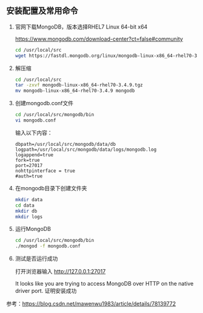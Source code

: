 ## 安装配置及常用命令

1. 官网下载MongoDB，版本选择RHEL7 Linux 64-bit x64

    https://www.mongodb.com/download-center?ct=false#community

    ```bash
    cd /usr/local/src
    wget https://fastdl.mongodb.org/linux/mongodb-linux-x86_64-rhel70-3.4.9.tgz
    ```

2. 解压缩
    ```bash
    cd /usr/local/src
    tar -zxvf mongodb-linux-x86_64-rhel70-3.4.9.tgz
    mv mongodb-linux-x86_64-rhel70-3.4.9 mongodb
    ```

3. 创建mongodb.conf文件
    ```bash
    cd /usr/local/src/mongodb/bin
    vi mongodb.conf
    ```
    输入以下内容：
    ```
    dbpath=/usr/local/src/mongodb/data/db
    logpath=/usr/local/src/mongodb/data/logs/mongodb.log
    logappend=true
    fork=true
    port=27017
    nohttpinterface = true
    #auth=true
    ```

4. 在mongodb目录下创建文件夹
    ```bash
    mkdir data
    cd data
    mkdir db
    mkdir logs
    ```
5. 运行MongoDB
    ```bash
    cd /usr/local/src/mongodb/bin
    ./mongod -f mongodb.conf
    ```
6. 测试是否运行成功

    打开浏览器输入 http://127.0.0.1:27017

    It looks like you are trying to access MongoDB over HTTP on the native driver port.
    证明安装成功


参考：https://blog.csdn.net/mawenwu1983/article/details/78139772 
